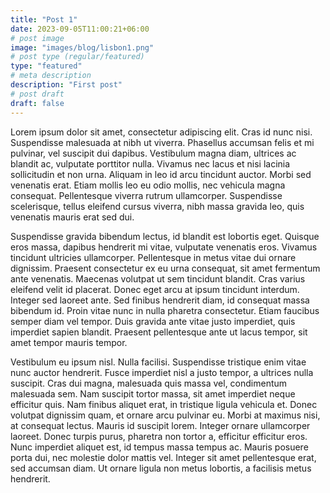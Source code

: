 ```yaml
---
title: "Post 1"
date: 2023-09-05T11:00:21+06:00
# post image
image: "images/blog/lisbon1.png"
# post type (regular/featured)
type: "featured"
# meta description
description: "First post"
# post draft
draft: false
---
```


Lorem ipsum dolor sit amet, consectetur adipiscing elit. Cras id nunc nisi. Suspendisse malesuada at nibh ut viverra. Phasellus accumsan felis et mi pulvinar, vel suscipit dui dapibus. Vestibulum magna diam, ultrices ac blandit ac, vulputate porttitor nulla. Vivamus nec lacus et nisi lacinia sollicitudin et non urna. Aliquam in leo id arcu tincidunt auctor. Morbi sed venenatis erat. Etiam mollis leo eu odio mollis, nec vehicula magna consequat. Pellentesque viverra rutrum ullamcorper. Suspendisse scelerisque, tellus eleifend cursus viverra, nibh massa gravida leo, quis venenatis mauris erat sed dui.

Suspendisse gravida bibendum lectus, id blandit est lobortis eget. Quisque eros massa, dapibus hendrerit mi vitae, vulputate venenatis eros. Vivamus tincidunt ultricies ullamcorper. Pellentesque in metus vitae dui ornare dignissim. Praesent consectetur ex eu urna consequat, sit amet fermentum ante venenatis. Maecenas volutpat ut sem tincidunt blandit. Cras varius eleifend velit id placerat. Donec eget arcu at ipsum tincidunt interdum. Integer sed laoreet ante. Sed finibus hendrerit diam, id consequat massa bibendum id. Proin vitae nunc in nulla pharetra consectetur. Etiam faucibus semper diam vel tempor. Duis gravida ante vitae justo imperdiet, quis imperdiet sapien blandit. Praesent pellentesque ante ut lacus tempor, sit amet tempor mauris tempor.

Vestibulum eu ipsum nisl. Nulla facilisi. Suspendisse tristique enim vitae nunc auctor hendrerit. Fusce imperdiet nisl a justo tempor, a ultrices nulla suscipit. Cras dui magna, malesuada quis massa vel, condimentum malesuada sem. Nam suscipit tortor massa, sit amet imperdiet neque efficitur quis. Nam finibus aliquet erat, in tristique ligula vehicula et. Donec volutpat dignissim quam, et ornare arcu pulvinar eu. Morbi at maximus nisi, at consequat lectus. Mauris id suscipit lorem. Integer ornare ullamcorper laoreet. Donec turpis purus, pharetra non tortor a, efficitur efficitur eros. Nunc imperdiet aliquet est, id tempus massa tempus ac. Mauris posuere porta dui, nec molestie dolor mattis vel. Integer sit amet pellentesque erat, sed accumsan diam. Ut ornare ligula non metus lobortis, a facilisis metus hendrerit.